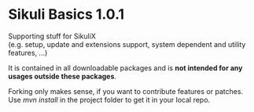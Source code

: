 Sikuli Basics 1.0.1
=============

Supporting stuff for SikuliX <br />
(e.g. setup, update and extensions support, system dependent and utility features, ...)

It is contained in all downloadable packages and is **not intended for any usages outside these packages**.

Forking only makes sense, if you want to contribute features or patches.
<br />Use *mvn install* in the project folder to get it in your local repo.
